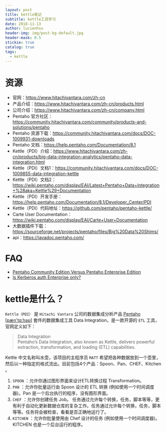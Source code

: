 ```yaml
---
layout: post
title: kettle笔记
subtitle: kettle工具学习
date: 2018-11-13
author: lucienhsu
header-img: img/post-bg-default.jpg
header-mask: 0.5
stickie: true
catalog: true
tags:
  - kettle
---
```


# 资源
- 官网：https://www.hitachivantara.com/zh-cn
- 产品介绍：https://www.hitachivantara.com/zh-cn/products.html
- 公司介绍：https://www.hitachivantara.com/zh-cn/company.html
- Pentaho 官方社区：https://community.hitachivantara.com/community/products-and-solutions/pentaho
- Pentaho 资源下载：https://community.hitachivantara.com/docs/DOC-1009931-downloads
- Pentaho 文档：https://help.pentaho.com/Documentation/8.1
- Kettle（PDI）介绍：https://www.hitachivantara.com/zh-cn/products/big-data-integration-analytics/pentaho-data-integration.html
- Kettle（PDI）文档1：https://community.hitachivantara.com/docs/DOC-1009855-data-integration-kettle
- Kettle（PDI）文档2：
https://wiki.pentaho.com/display/EAI/Latest+Pentaho+Data+Integration+%28aka+Kettle%29+Documentation
- Kettle（PDI）开发手册：https://help.pentaho.com/Documentation/8.1/Developer_Center/PDI
- Kettle（PDI）代码地址：https://github.com/pentaho/pentaho-kettle/
- Carte User Documentation：https://wiki.pentaho.com/display/EAI/Carte+User+Documentation
- 大数据插件下载：https://sourceforge.net/projects/pentaho/files/Big%20Data%20Shims/  
- api：https://javadoc.pentaho.com/

# FAQ
- [Pentaho Community Edition Versus Pentaho Enterprise Edition](https://www.hitachivantara.com/en-us/video/pentaho-community-edition-vs-enterprise-edition.html)
- [Is Kerberos auth Enterprise only?](https://forums.pentaho.com/threads/230953-Is-Kerberos-auth-Enterprise-only/?highlight=big+data)


# kettle是什么？
`Kettle（PDI）` 是 `Hitachi Vantara` 公司的数据集成分析产品 [Pentaho \[pæn'tɑːhəʊ\]](https://www.hitachivantara.com/zh-cn/products/big-data-integration-analytics/pentaho-data-integration.html) 套件的数据集成工具 Data Integration，是一款开源的 `ETL` 工具，官网定义如下：  
> Data Integration  
Pentaho’s Data Integration, also known as Kettle, delivers powerful extraction, transformation, and loading (ETL) capabilities.

Kettle 中文名称叫水壶，该项目的主程序员 `MATT` 希望把各种数据放到一个壶里，然后以一种指定的格式流出。目前包括4个产品：Spoon、Pan、CHEF、Kitchen 。  
1. `SPOON` ：允许你通过图形界面来设计ETL转换过程 Transformation。   
2. `PAN` ：允许你批量运行由 Spoon 设计的 ETL 转换 (例如使用一个时间调度器)。Pan 是一个后台执行的程序，没有图形界面。    
3. `CHEF` ：允许你创建任务 Job。 任务通过允许每个转换，任务，脚本等等，更有利于自动化更新数据仓库的复杂工作。任务通过允许每个转换，任务，脚本等等。任务将会被检查，看看是否正确地运行了。   
4. `KITCHEN` ：允许你批量使用由 Chef 设计的任务 (例如使用一个时间调度器)。KITCHEN 也是一个后台运行的程序。   


